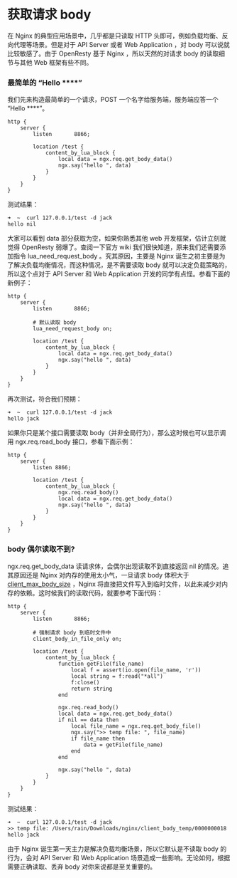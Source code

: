 # 获取请求 body

在 Nginx 的典型应用场景中，几乎都是只读取 HTTP 头即可，例如负载均衡、反向代理等场景。但是对于 API Server 或者 Web Application ，对 body 可以说就比较敏感了。由于 OpenResty 基于 Nginx ，所以天然的对请求 body 的读取细节与其他 Web 框架有些不同。

### 最简单的 “Hello \*\*\*\*”

我们先来构造最简单的一个请求，POST 一个名字给服务端，服务端应答一个 “Hello \*\*\*\*”。

```nginx
http {
    server {
        listen       8866;

        location /test {
            content_by_lua_block {
                local data = ngx.req.get_body_data()
                ngx.say("hello ", data)
            }
        }
    }
}
```

测试结果：

```shell
➜  ~  curl 127.0.0.1/test -d jack
hello nil
```

大家可以看到 data 部分获取为空，如果你熟悉其他 web 开发框架，估计立刻就觉得 OpenResty 弱爆了。查阅一下官方 wiki 我们很快知道，原来我们还需要添加指令 lua_need_request_body 。究其原因，主要是 Nginx 诞生之初主要是为了解决负载均衡情况，而这种情况，是不需要读取 body 就可以决定负载策略的，所以这个点对于 API Server 和 Web Application 开发的同学有点怪。参看下面的新例子：

```nginx
http {
    server {
        listen       8866;

        # 默认读取 body
        lua_need_request_body on;

        location /test {
            content_by_lua_block {
                local data = ngx.req.get_body_data()
                ngx.say("hello ", data)
            }
        }
    }
}
```

再次测试，符合我们预期：

```shell
➜  ~  curl 127.0.0.1/test -d jack
hello jack
```

如果你只是某个接口需要读取 body（并非全局行为），那么这时候也可以显示调用 ngx.req.read_body 接口，参看下面示例：

```nginx
http {
    server {
        listen 8866;

        location /test {
            content_by_lua_block {
                ngx.req.read_body()
                local data = ngx.req.get_body_data()
                ngx.say("hello ", data)
            }
        }
    }
}
```

### body 偶尔读取不到?

ngx.req.get_body_data 读请求体，会偶尔出现读取不到直接返回 nil 的情况。追其原因还是 Nginx 对内存的使用太小气，一旦请求 body 体积大于 [client_max_body_size](http://nginx.org/en/docs/http/ngx_http_core_module.html#client_max_body_size) ，Nginx 将直接把文件写入到临时文件，以此来减少对内存的依赖。这时候我们的读取代码，就要参考下面代码：

```nginx
http {
    server {
        listen       8866;

        # 强制请求 body 到临时文件中
        client_body_in_file_only on;

        location /test {
            content_by_lua_block {
                function getFile(file_name)
                    local f = assert(io.open(file_name, 'r'))
                    local string = f:read("*all")
                    f:close()
                    return string
                end

                ngx.req.read_body()
                local data = ngx.req.get_body_data()
                if nil == data then
                    local file_name = ngx.req.get_body_file()
                    ngx.say(">> temp file: ", file_name)
                    if file_name then
                        data = getFile(file_name)
                    end
                end

                ngx.say("hello ", data)
            }
        }
    }
}
```

测试结果：

```nginx
➜  ~  curl 127.0.0.1/test -d jack
>> temp file: /Users/rain/Downloads/nginx/client_body_temp/0000000018
hello jack
```

由于 Nginx 诞生第一天主力是解决负载均衡场景，所以它默认是不读取 body 的行为，会对 API Server 和 Web Application 场景造成一些影响。无论如何，根据需要正确读取、丢弃 body 对你来说都是至关重要的。








